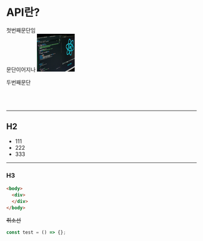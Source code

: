
# API란?

첫번째문단임<br>
문단이어지나
<img src='/_img/thumbnail/react_thumbnail.jpg' width='100' height='100'>

두번째문단
<br><br>
<br><br>
***

## H2

 - 111
 - 222
 - 333

***

### H3

```html
<body>
  <div>
  </div>
</body>
```

~~취소선~~

```js
const test = () => {};
```